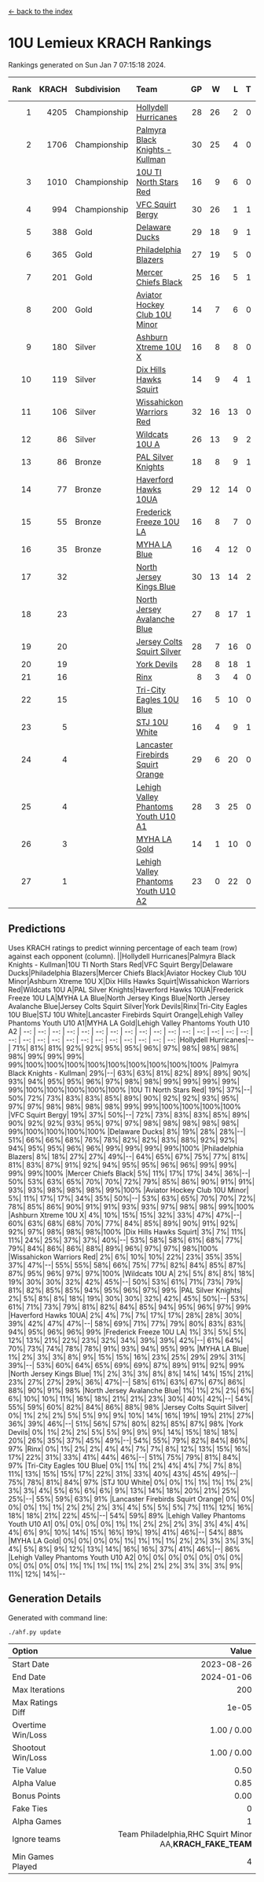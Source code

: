 [<- back to the index](readme.md)
# 10U Lemieux KRACH Rankings
Rankings generated on Sun Jan  7 07:15:18 2024.

Rank|KRACH|Subdivision|Team|GP|W|L|T|OTW|OTL|SoS|Exp Wins|Win Diff
---:|---:|:---|:---|---:|---:|---:|---:|---:|---:|---:|---:|---:
1|4205|Championship|[Hollydell Hurricanes](https://gamesheetstats.com/seasons/3659/teams/140380/schedule)|28|26|2|0|0|0|384|26.8|-0.0
2|1706|Championship|[Palmyra Black Knights - Kullman](https://gamesheetstats.com/seasons/3659/teams/140392/schedule)|30|25|4|0|1|0|479|26.8|-0.0
3|1010|Championship|[10U TI North Stars Red](https://gamesheetstats.com/seasons/3659/teams/140266/schedule)|16|9|6|0|0|1|1519|9.8|-0.0
4|994|Championship|[VFC Squirt Bergy](https://gamesheetstats.com/seasons/3659/teams/140396/schedule)|30|26|1|1|0|2|263|27.3|-0.0
5|388|Gold|[Delaware Ducks](https://gamesheetstats.com/seasons/3659/teams/140376/schedule)|29|18|9|1|0|1|769|19.3|-0.0
6|365|Gold|[Philadelphia Blazers](https://gamesheetstats.com/seasons/3659/teams/140393/schedule)|27|19|5|0|3|0|157|22.9|0.0
7|201|Gold|[Mercer Chiefs Black](https://gamesheetstats.com/seasons/3659/teams/140386/schedule)|25|16|5|1|2|1|265|19.4|0.0
8|200|Gold|[Aviator Hockey Club 10U Minor](https://gamesheetstats.com/seasons/3659/teams/140375/schedule)|14|7|6|0|1|0|558|8.8|-0.0
9|180|Silver|[Ashburn Xtreme 10U X](https://gamesheetstats.com/seasons/3659/teams/140374/schedule)|16|8|8|0|0|0|839|8.8|-0.0
10|119|Silver|[Dix Hills Hawks Squirt](https://gamesheetstats.com/seasons/3659/teams/140377/schedule)|14|9|4|1|0|0|164|10.4|0.0
11|106|Silver|[Wissahickon Warriors Red](https://gamesheetstats.com/seasons/3659/teams/140398/schedule)|32|16|13|0|2|1|531|18.9|0.0
12|86|Silver|[Wildcats 10U A](https://gamesheetstats.com/seasons/3659/teams/140397/schedule)|26|13|9|2|1|1|326|15.9|0.0
13|86|Bronze|[PAL Silver Knights](https://gamesheetstats.com/seasons/3659/teams/140391/schedule)|18|8|9|1|0|0|147|9.4|0.0
14|77|Bronze|[Haverford Hawks 10UA](https://gamesheetstats.com/seasons/3659/teams/140379/schedule)|29|12|14|0|1|2|651|13.9|0.0
15|55|Bronze|[Frederick Freeze 10U LA](https://gamesheetstats.com/seasons/3659/teams/140378/schedule)|16|8|7|0|0|1|422|8.9|0.0
16|35|Bronze|[MYHA LA Blue](https://gamesheetstats.com/seasons/3659/teams/140387/schedule)|16|4|12|0|0|0|796|4.9|0.0
17|32||[North Jersey Kings Blue](https://gamesheetstats.com/seasons/3659/teams/140390/schedule)|30|13|14|2|0|1|189|14.9|0.0
18|23||[North Jersey Avalanche Blue](https://gamesheetstats.com/seasons/3659/teams/140389/schedule)|27|8|17|1|0|1|435|9.4|0.0
19|20||[Jersey Colts Squirt Silver](https://gamesheetstats.com/seasons/3659/teams/140381/schedule)|28|7|16|0|4|1|261|11.9|0.0
20|19||[York Devils](https://gamesheetstats.com/seasons/3659/teams/140399/schedule)|28|8|18|1|1|0|399|10.4|0.0
21|16||[Rinx](https://gamesheetstats.com/seasons/3659/teams/142499/schedule)|8|3|4|0|0|1|170|3.9|0.0
22|15||[Tri-City Eagles 10U Blue](https://gamesheetstats.com/seasons/3659/teams/140395/schedule)|16|5|10|0|0|1|418|5.9|0.0
23|5||[STJ 10U White](https://gamesheetstats.com/seasons/3659/teams/140394/schedule)|16|4|9|1|1|1|304|6.4|0.0
24|4||[Lancaster Firebirds Squirt Orange](https://gamesheetstats.com/seasons/3659/teams/140382/schedule)|29|6|20|0|1|2|252|7.9|0.0
25|4||[Lehigh Valley Phantoms Youth U10 A1](https://gamesheetstats.com/seasons/3659/teams/140383/schedule)|28|3|25|0|0|0|250|3.9|0.0
26|3||[MYHA LA Gold](https://gamesheetstats.com/seasons/3659/teams/140388/schedule)|14|1|10|0|2|1|152|3.9|0.0
27|1||[Lehigh Valley Phantoms Youth U10 A2](https://gamesheetstats.com/seasons/3659/teams/140384/schedule)|23|0|22|0|0|1|184|0.9|0.0

## Predictions
Uses KRACH ratings to predict winning percentage of each team (row) against each opponent (column).
||Hollydell Hurricanes|Palmyra Black Knights - Kullman|10U TI North Stars Red|VFC Squirt Bergy|Delaware Ducks|Philadelphia Blazers|Mercer Chiefs Black|Aviator Hockey Club 10U Minor|Ashburn Xtreme 10U X|Dix Hills Hawks Squirt|Wissahickon Warriors Red|Wildcats 10U A|PAL Silver Knights|Haverford Hawks 10UA|Frederick Freeze 10U LA|MYHA LA Blue|North Jersey Kings Blue|North Jersey Avalanche Blue|Jersey Colts Squirt Silver|York Devils|Rinx|Tri-City Eagles 10U Blue|STJ 10U White|Lancaster Firebirds Squirt Orange|Lehigh Valley Phantoms Youth U10 A1|MYHA LA Gold|Lehigh Valley Phantoms Youth U10 A2
| --: | --: | --: | --: | --: | --: | --: | --: | --: | --: | --: | --: | --: | --: | --: | --: | --: | --: | --: | --: | --: | --: | --: | --: | --: | --: | --: | --: 
|Hollydell Hurricanes|--| 71%| 81%| 81%| 92%| 92%| 95%| 95%| 96%| 97%| 98%| 98%| 98%| 98%| 99%| 99%| 99%| 99%|100%|100%|100%|100%|100%|100%|100%|100%|100%
|Palmyra Black Knights - Kullman| 29%|--| 63%| 63%| 81%| 82%| 89%| 89%| 90%| 93%| 94%| 95%| 95%| 96%| 97%| 98%| 98%| 99%| 99%| 99%| 99%| 99%|100%|100%|100%|100%|100%
|10U TI North Stars Red| 19%| 37%|--| 50%| 72%| 73%| 83%| 83%| 85%| 89%| 90%| 92%| 92%| 93%| 95%| 97%| 97%| 98%| 98%| 98%| 98%| 99%| 99%|100%|100%|100%|100%
|VFC Squirt Bergy| 19%| 37%| 50%|--| 72%| 73%| 83%| 83%| 85%| 89%| 90%| 92%| 92%| 93%| 95%| 97%| 97%| 98%| 98%| 98%| 98%| 98%| 99%|100%|100%|100%|100%
|Delaware Ducks|  8%| 19%| 28%| 28%|--| 51%| 66%| 66%| 68%| 76%| 78%| 82%| 82%| 83%| 88%| 92%| 92%| 94%| 95%| 95%| 96%| 96%| 99%| 99%| 99%| 99%|100%
|Philadelphia Blazers|  8%| 18%| 27%| 27%| 49%|--| 64%| 65%| 67%| 75%| 77%| 81%| 81%| 83%| 87%| 91%| 92%| 94%| 95%| 95%| 96%| 96%| 99%| 99%| 99%| 99%|100%
|Mercer Chiefs Black|  5%| 11%| 17%| 17%| 34%| 36%|--| 50%| 53%| 63%| 65%| 70%| 70%| 72%| 79%| 85%| 86%| 90%| 91%| 91%| 93%| 93%| 98%| 98%| 98%| 99%|100%
|Aviator Hockey Club 10U Minor|  5%| 11%| 17%| 17%| 34%| 35%| 50%|--| 53%| 63%| 65%| 70%| 70%| 72%| 78%| 85%| 86%| 90%| 91%| 91%| 93%| 93%| 97%| 98%| 98%| 99%|100%
|Ashburn Xtreme 10U X|  4%| 10%| 15%| 15%| 32%| 33%| 47%| 47%|--| 60%| 63%| 68%| 68%| 70%| 77%| 84%| 85%| 89%| 90%| 91%| 92%| 92%| 97%| 98%| 98%| 98%|100%
|Dix Hills Hawks Squirt|  3%|  7%| 11%| 11%| 24%| 25%| 37%| 37%| 40%|--| 53%| 58%| 58%| 61%| 68%| 77%| 79%| 84%| 86%| 86%| 88%| 89%| 96%| 97%| 97%| 98%|100%
|Wissahickon Warriors Red|  2%|  6%| 10%| 10%| 22%| 23%| 35%| 35%| 37%| 47%|--| 55%| 55%| 58%| 66%| 75%| 77%| 82%| 84%| 85%| 87%| 87%| 95%| 96%| 97%| 97%|100%
|Wildcats 10U A|  2%|  5%|  8%|  8%| 18%| 19%| 30%| 30%| 32%| 42%| 45%|--| 50%| 53%| 61%| 71%| 73%| 79%| 81%| 82%| 85%| 85%| 94%| 95%| 96%| 97%| 99%
|PAL Silver Knights|  2%|  5%|  8%|  8%| 18%| 19%| 30%| 30%| 32%| 42%| 45%| 50%|--| 53%| 61%| 71%| 73%| 79%| 81%| 82%| 84%| 85%| 94%| 95%| 96%| 97%| 99%
|Haverford Hawks 10UA|  2%|  4%|  7%|  7%| 17%| 17%| 28%| 28%| 30%| 39%| 42%| 47%| 47%|--| 58%| 69%| 71%| 77%| 79%| 80%| 83%| 83%| 94%| 95%| 96%| 96%| 99%
|Frederick Freeze 10U LA|  1%|  3%|  5%|  5%| 12%| 13%| 21%| 22%| 23%| 32%| 34%| 39%| 39%| 42%|--| 61%| 64%| 70%| 73%| 74%| 78%| 78%| 91%| 93%| 94%| 95%| 99%
|MYHA LA Blue|  1%|  2%|  3%|  3%|  8%|  9%| 15%| 15%| 16%| 23%| 25%| 29%| 29%| 31%| 39%|--| 53%| 60%| 64%| 65%| 69%| 69%| 87%| 89%| 91%| 92%| 99%
|North Jersey Kings Blue|  1%|  2%|  3%|  3%|  8%|  8%| 14%| 14%| 15%| 21%| 23%| 27%| 27%| 29%| 36%| 47%|--| 58%| 61%| 63%| 67%| 67%| 86%| 88%| 90%| 91%| 98%
|North Jersey Avalanche Blue|  1%|  1%|  2%|  2%|  6%|  6%| 10%| 10%| 11%| 16%| 18%| 21%| 21%| 23%| 30%| 40%| 42%|--| 54%| 55%| 59%| 60%| 82%| 84%| 86%| 88%| 98%
|Jersey Colts Squirt Silver|  0%|  1%|  2%|  2%|  5%|  5%|  9%|  9%| 10%| 14%| 16%| 19%| 19%| 21%| 27%| 36%| 39%| 46%|--| 51%| 56%| 57%| 80%| 82%| 85%| 87%| 98%
|York Devils|  0%|  1%|  2%|  2%|  5%|  5%|  9%|  9%|  9%| 14%| 15%| 18%| 18%| 20%| 26%| 35%| 37%| 45%| 49%|--| 54%| 55%| 79%| 82%| 84%| 86%| 97%
|Rinx|  0%|  1%|  2%|  2%|  4%|  4%|  7%|  7%|  8%| 12%| 13%| 15%| 16%| 17%| 22%| 31%| 33%| 41%| 44%| 46%|--| 51%| 75%| 79%| 81%| 84%| 97%
|Tri-City Eagles 10U Blue|  0%|  1%|  1%|  2%|  4%|  4%|  7%|  7%|  8%| 11%| 13%| 15%| 15%| 17%| 22%| 31%| 33%| 40%| 43%| 45%| 49%|--| 75%| 78%| 81%| 84%| 97%
|STJ 10U White|  0%|  0%|  1%|  1%|  1%|  1%|  2%|  3%|  3%|  4%|  5%|  6%|  6%|  6%|  9%| 13%| 14%| 18%| 20%| 21%| 25%| 25%|--| 55%| 59%| 63%| 91%
|Lancaster Firebirds Squirt Orange|  0%|  0%|  0%|  0%|  1%|  1%|  2%|  2%|  2%|  3%|  4%|  5%|  5%|  5%|  7%| 11%| 12%| 16%| 18%| 18%| 21%| 22%| 45%|--| 54%| 59%| 89%
|Lehigh Valley Phantoms Youth U10 A1|  0%|  0%|  0%|  0%|  1%|  1%|  2%|  2%|  2%|  3%|  3%|  4%|  4%|  4%|  6%|  9%| 10%| 14%| 15%| 16%| 19%| 19%| 41%| 46%|--| 54%| 88%
|MYHA LA Gold|  0%|  0%|  0%|  0%|  1%|  1%|  1%|  1%|  2%|  2%|  3%|  3%|  3%|  4%|  5%|  8%|  9%| 12%| 13%| 14%| 16%| 16%| 37%| 41%| 46%|--| 86%
|Lehigh Valley Phantoms Youth U10 A2|  0%|  0%|  0%|  0%|  0%|  0%|  0%|  0%|  0%|  0%|  0%|  1%|  1%|  1%|  1%|  1%|  2%|  2%|  2%|  3%|  3%|  3%|  9%| 11%| 12%| 14%|--

## Generation Details

Generated with command line:
```
./ahf.py update
```

| Option | Value |
| :----- | ----: |
| Start Date | 2023-08-26 |
| End Date | 2024-01-06 |
| Max Iterations | 200 |
| Max Ratings Diff | 1e-05 |
| Overtime Win/Loss | 1.00 / 0.00 |
| Shootout Win/Loss | 1.00 / 0.00 |
| Tie Value | 0.50 |
| Alpha Value | 0.85 |
| Bonus Points | 0.00 |
| Fake Ties | 0 |
| Alpha Games | 1 |
| Ignore teams | Team Philadelphia,RHC Squirt Minor AA,__KRACH_FAKE_TEAM__ |
| Min Games Played | 4 |

